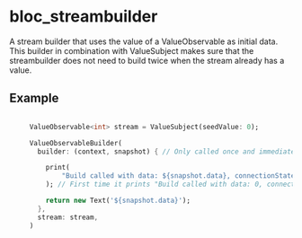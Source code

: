 # bloc_streambuilder

 A stream builder that uses the value of a ValueObservable as initial data.
 This builder in combination with ValueSubject makes sure that the streambuilder does not need to build twice when the stream already has a value.
 
## Example

```dart

     ValueObservable<int> stream = ValueSubject(seedValue: 0);

     ValueObservableBuilder(
       builder: (context, snapshot) { // Only called once and immediately with data if the stream has data

         print(
             "Build called with data: ${snapshot.data}, connectionState: ${snapshot.connectionState}"
         ); // First time it prints "Build called with data: 0, connectionState: ConnectionState.active"

         return new Text('${snapshot.data}');
       },
       stream: stream,
     )
```

